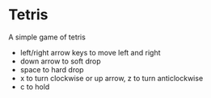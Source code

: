 # Tetris
A simple game of tetris

- left/right arrow keys to move left and right
- down arrow to soft drop
- space to hard drop
- x to turn clockwise or up arrow, z to turn anticlockwise
- c to hold
